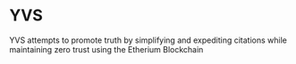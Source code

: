# YVS
YVS attempts to promote truth by simplifying and expediting citations while maintaining zero trust using the Etherium Blockchain
